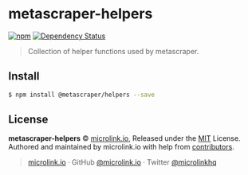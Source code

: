 # metascraper-helpers

[![npm](https://img.shields.io/npm/v/metascraper-helpers.svg?style=flat-square)](https://www.npmjs.com/package/metascraper-helpers)
[![Dependency Status](https://david-dm.org/microlinkhq/metascraper.svg?path=packages/metascraper-helpers&style=flat-square)](https://david-dm.org/microlinkhq/metascraper?path=packages/metascraper-helpers)

> Collection of helper functions used by metascraper.

## Install

```bash
$ npm install @metascraper/helpers --save
```

## License

**metascraper-helpers** © [microlink.io](https://microlink.io), Released under the [MIT](https://github.com/microlinkhq/metascraper-helpers/blob/master/LICENSE.md) License.<br>
Authored and maintained by microlink.io with help from [contributors](https://github.com/microlinkhq/metascraper-helpers/contributors).

> [microlink.io](https://microlink.io) · GitHub [@microlink.io](https://github.com/microlinkhq) · Twitter [@microlinkhq](https://twitter.com/microlinkhq)
